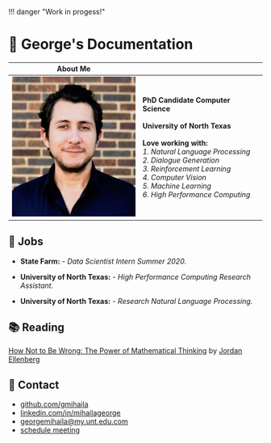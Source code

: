 !!! danger "Work in progess!"

# :bookmark_tabs: George's Documentation


**About Me** | &nbsp; 
------------ | -------------
![](images/georgem.jpeg)  | **PhD Candidate Computer Science** <br/><br/> **University of North Texas** <br/><br/> **Love working with:** <br/>  *1. Natural Language Processing* <br/> *2. Dialogue Generation* <br/> *3. Reinforcement Learning* <br/> *4. Computer Vision* <br/> *5. Machine Learning* <br/>   *6. High Performance Computing*


## :nut_and_bolt: Jobs

* **State Farm:** - *Data Scientist Intern Summer 2020.*

* **University of North Texas:** - *High Performance Computing Research Assistant.*
    
* **University of North Texas:** - *Research Natural Language Processing.*

## :books: Reading

[How Not to Be Wrong: The Power of Mathematical Thinking](https://www.amazon.com/dp/0143127535/ref=cm_sw_em_r_mt_dp_U_9UQ4EbJG0NDEX) by [Jordan Ellenberg](https://www.amazon.com/Jordan-Ellenberg/e/B001K8IUCG/ref=dp_byline_cont_book_1)



## :calling: Contact

* [github.com/gmihaila](https://github.com/gmihaila)
* [linkedin.com/in/mihailageorge](https://www.linkedin.com/in/mihailageorge)
* [georgemihaila@my.unt.edu.com](mailto:georgemihaila@my.unt.edu.com?subject=GitHub%20Website)
* [schedule meeting](https://calendly.com/georgemihaila)
